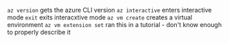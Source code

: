`az version` gets the azure CLI version
`az interactive` enters interactive mode
	`exit` exits interacxtive mode
`az vm create` creates a virtual environment
`az vm extension set` ran this in a tutorial - don't know enough to properly describe it